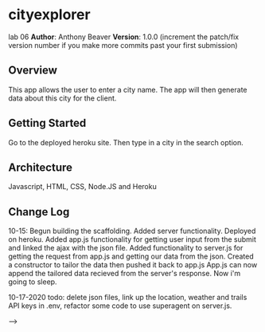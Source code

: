 # cityexplorer
lab 06
**Author**: Anthony Beaver
**Version**: 1.0.0 (increment the patch/fix version number if you make more commits past your first submission)

## Overview
This app allows the user to enter a city name. The app will then generate data about this city for the client.

## Getting Started
Go to the deployed heroku site. Then type in a city in the search option.
<!-- What are the steps that a user must take in order to build this app on their own machine and get it running? -->

## Architecture
Javascript, HTML, CSS, Node.JS and Heroku
<!-- Provide a detailed description of the application design. What technologies (languages, libraries, etc) you're using, and any other relevant design information. -->

## Change Log
10-15: 
Begun building the scaffolding.
Added server functionality.
Deployed on heroku.
Added app.js functionality for getting user input from the submit and linked the ajax with the json file.
Added functionality to server.js for getting the request from app.js and getting our data from the json. Created a constructor to tailor the data then pushed it back to app.js
App.js can now append the tailored data recieved from the server's response.
Now i'm going to sleep.

10-17-2020 todo: delete json files, link up the location, weather and trails API keys in .env, refactor some code to use superagent on server.js.

<!-- Use this area to document the iterative changes made to your application as each feature is successfully implemented. Use time stamps. Here's an examples:

01-01-2001 4:59pm - Application now has a fully-functional express server, with a GET route for the location resource.

## Credits and Collaborations
Worked with Michael Mandell on 10-15-2020
<!-- Give credit (and a link) to other people or resources that helped you build this application. -->
-->